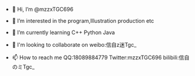- 👋 Hi, I’m @mzzxTGC696
- 👀 I’m interested in the program,Illustration production etc
- 🌱 I’m currently learning C++ Python Java

- 💞️ I'm looking to collaborate on weibo:信自z迷Tgc_

- 📫 How to reach me QQ:18089884779   Twitter:mzzxTGC696   bilibili:信自のミTgc_

<!---
mzzxTGC696/mzzxTGC696 is a ✨ special ✨ repository because its `README.md` (this file) appears on your GitHub profile.
You can click the Preview link to take a look at your changes.
--->
